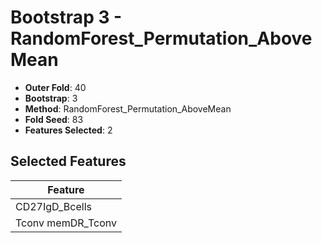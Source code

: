 # Bootstrap 3 - RandomForest_Permutation_AboveMean

- **Outer Fold**: 40
- **Bootstrap**: 3
- **Method**: RandomForest_Permutation_AboveMean
- **Fold Seed**: 83
- **Features Selected**: 2

## Selected Features

| Feature |
|---------|
| CD27IgD_Bcells |
| Tconv memDR_Tconv |
